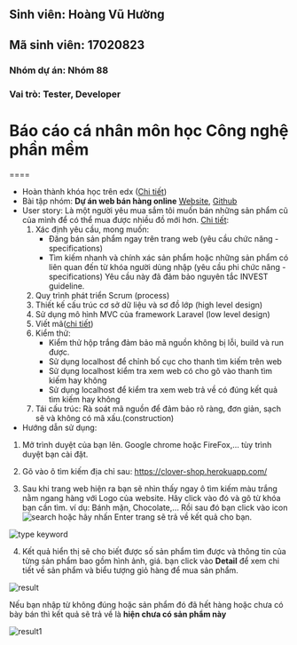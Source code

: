## Sinh viên: Hoàng Vũ Hường
## Mã sinh viên: 17020823
### Nhóm dự án: Nhóm 88
### Vai trò: Tester, Developer

# Báo cáo cá nhân môn học Công nghệ phần mềm
====
* Hoàn thành khóa học trên edx ([Chi tiết](https://github.com/17020932/INT2208-8-2019/blob/master/HoangVuHuong/SoftEng1x.jpg))
* Bài tập nhóm: **Dự án web bán hàng online** [Website](https://clover-shop.herokuapp.com/), [Github](https://github.com/17020932/INT2208-8-2019/tree/master/nhom-88)
* User story: Là một người yêu mua sắm tôi muốn bán những sản phẩm cũ của mình để có thể mua được nhiều đồ mới hơn.
	[Chi tiết](https://github.com/truonganhhoang/INT2208-8-2019/issues/190):
	1) Xác định yêu cầu, mong muốn: 
		- Đăng bán sản phẩm ngay trên trang web (yêu cầu chức năng - specifications)
		- Tìm kiếm nhanh và chính xác sản phẩm hoặc những sản phẩm có liên quan đến từ khóa người dùng nhập (yêu cầu phi chức năng - specifications)
	Yêu cầu này đã đảm bảo nguyên tắc INVEST guideline.
	2) Quy trình phát triển Scrum (process)
	3) Thiết kế cấu trúc cơ sở dữ liệu và sơ đồ lớp (high level design)
	4) Sử dụng mô hình MVC của framework Laravel (low level design)
	5) Viết mã([chi tiết](https://github.com/hoangvuhuong/17020823/tree/master/2hand-market/2hand-market/views/page/post-news/index.ejs))
	6) Kiểm thử:
		- Kiểm thử hộp trắng đảm bảo mã nguồn không bị lỗi, build và run được.
		- Sử dụng localhost để chỉnh bố cục cho thanh tìm kiếm trên web
		- Sử dụng localhost kiểm tra xem web có cho gõ vào thanh tìm kiếm hay không
		- Sử dụng localhost để kiểm tra xem web trả về có đúng kết quả tìm kiếm hay không
	7) Tái cấu trúc: Rà soát mã nguồn để đảm bảo rõ ràng, đơn giản, sạch sẽ và không có mã xấu.(construction)
* Hướng dẫn sử dụng:
1. Mở trình duyệt của bạn lên. Google chrome hoặc FireFox,... tùy trình duyệt bạn cài đặt.

2. Gõ vào ô tìm kiếm địa chỉ sau: https://clover-shop.herokuapp.com/

3. Sau khi trang web hiện ra bạn sẽ nhìn thấy ngay ô tìm kiếm màu trắng nằm ngang hàng với Logo của website. Hãy click vào đó và gõ từ khóa bạn cần tìm. ví dụ: Bánh mặn, Chocolate,...
Rồi sau đó bạn click vào icon ![search](look.png) hoặc hãy nhấn Enter trang sẽ trả về kết quả cho bạn.

![type keyword](typekeyword.png)

4. Kết quả hiển thị sẽ cho biết được số sản phẩm tìm được và thông tin của từng sản phẩm bao gồm hình ảnh, giá. bạn click vào **Detail** để xem chi tiết về sản phẩm và biểu tượng giỏ
hàng để mua sản phẩm.

![result](result.png)

Nếu bạn nhập từ không đúng hoặc sản phẩm đó đã hết hàng hoặc chưa có bày bán thì kết quả sẽ trả về là **hiện chưa có sản phẩm này**

![result1](result1.png)